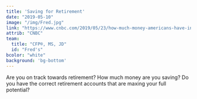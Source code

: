 ```yaml
---
title: 'Saving for Retirement'
date: "2019-05-10"
image: "/img/Fred.jpg"
link: "https://www.cnbc.com/2019/05/23/how-much-money-americans-have-in-their-401ks-at-every-age.html"
attrib: "CNBC"
team:
  title: "CFP®, MS, JD"
  id: "Fred's"
bcolor: "white"
background: 'bg-bottom'
---
```

Are you on track towards retirement? How much money are you saving? Do you have the correct retirement accounts that are maxing your full potential? 